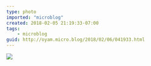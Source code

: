 ```yaml
---
type: photo
imported: "microblog"
created: 2018-02-05 21:19:33-07:00
tags:
    - microblog
guid: http://oyam.micro.blog/2018/02/06/041933.html
---
```

![](/media/images/photos/2018/02/36F2970FC25F630562CAD13753524C0D.jpg)

